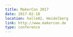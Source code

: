 ```yaml
---
title: MakerCon 2017
date: 2017-02-18
location: halle02, Heidelberg
link: http://www.makercon.de
type: conference
---
```

